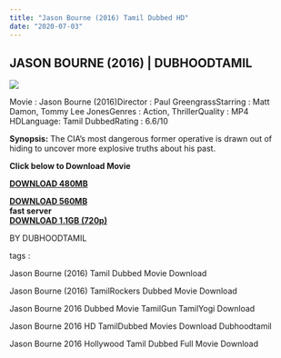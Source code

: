 ```yaml
---
title: "Jason Bourne (2016) Tamil Dubbed HD"
date: "2020-07-03"
---
```


## JASON BOURNE (2016) | DUBHOODTAMIL

[![](https://1.bp.blogspot.com/-h1-xCcR3Ftc/Xv2nzwPnDcI/AAAAAAAAAH0/tOLsOjJ_ljwkjNo3Mhwmoyi3YogUkXB_gCK4BGAsYHg/w481-h640/1.jpg)](https://1.bp.blogspot.com/-h1-xCcR3Ftc/Xv2nzwPnDcI/AAAAAAAAAH0/tOLsOjJ_ljwkjNo3Mhwmoyi3YogUkXB_gCK4BGAsYHg/s1359/1.jpg)

  

  

Movie : Jason Bourne (2016)Director : Paul GreengrassStarring : Matt Damon, Tommy Lee JonesGenres : Action, ThrillerQuality : MP4 HDLanguage: Tamil DubbedRating : 6.6/10

**Synopsis:** The CIA’s most dangerous former operative is drawn out of hiding to uncover more explosive truths about his past.

  

**Click below to Download Movie**

**[DOWNLOAD 480MB](https://oncehelp.com/Jason-Bourne-480MB)**

**[DOWNLOAD 560MB](https://oncehelp.com/Jason-Bourne-560MB)**  
**fast server**  
**[DOWNLOAD 1.1GB (720p)](https://oncehelp.com/Jason-Bourne-1-1gb)**

BY DUBHOODTAMIL

  

tags :

  

Jason Bourne (2016) Tamil Dubbed Movie Download

  

Jason Bourne (2016) TamilRockers Dubbed Movie Download

  

Jason Bourne 2016 Dubbed Movie TamilGun TamilYogi Download

  

Jason Bourne 2016 HD TamilDubbed Movies Download Dubhoodtamil

  

Jason Bourne 2016 Hollywood Tamil Dubbed Full Movie Download
